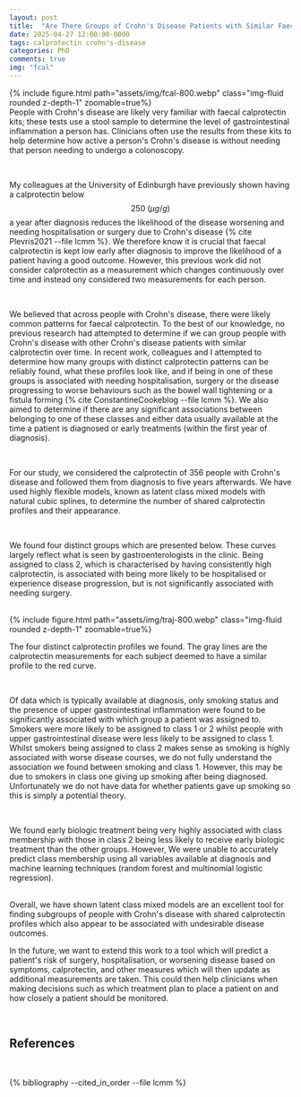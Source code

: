 ```yaml
---
layout: post
title:  "Are There Groups of Crohn's Disease Patients with Similar Faecal Calprotectin Over Time?"
date: 2025-04-27 12:00:00-0000
tags: calprotectin crohn's-disease
categories: PhD
comments: true
img: "fcal"
---
```


{% include figure.html path="assets/img/fcal-800.webp" class="img-fluid rounded z-depth-1" zoomable=true%}
<br>
People with Crohn's disease are likely very familiar with faecal calprotectin
kits; these tests use a stool sample to determine the level of gastrointestinal
inflammation a person has. Clinicians often use the
results from these kits to help determine how active a person's Crohn's disease
is without needing that person needing to undergo a colonoscopy. 

<br>

My colleagues at the University of Edinburgh have previously shown having a
calprotectin below $$250 \; (\mu g/g)$$ a year after diagnosis reduces the
likelihood of the disease worsening and needing hospitalisation or surgery due
to Crohn's disease {% cite Plevris2021 --file lcmm %}. We therefore know it is crucial that faecal calprotectin is
kept low early after diagnosis to improve the likelihood of a patient having a
good outcome. However, this previous work did not consider calprotectin as a
measurement which changes continuously over time and instead ony considered two
measurements for each person. 

<br>

We believed that across people with Crohn's disease, there were likely common patterns
for faecal calprotectin. To the best of our knowledge, no previous research had
attempted to determine if we can group people with Crohn's disease with other
Crohn's disease patients with similar calprotectin over time. In recent work, 
colleagues and I attempted to determine how many groups with distinct
calprotectin patterns can be reliably found, what these profiles look like, and
if being in one of these groups is associated with needing hospitalisation,
surgery or the disease progressing to worse behaviours such as the bowel wall
tightening or a fistula forming {% cite ConstantineCookeblog --file lcmm %}. We also aimed to determine if there are any significant associations between
belonging to one of these classes and either data usually available at the time
a patient is diagnosed or early treatments (within the first year of
diagnosis). 

<br>

For our study, we considered the calprotectin of 356 people with Crohn's disease
and followed them from diagnosis to five years afterwards. We have used highly
flexible models, known as latent class mixed models with natural cubic splines,
to determine the number of shared calprotectin profiles and their appearance.

<br>

We found four distinct groups which are presented below. These curves largely
reflect what is seen by gastroenterologists in the clinic. Being assigned to
class 2, which is characterised by having consistently high calprotectin, is
associated with being more likely to be hospitalised or experience disease
progression, but is not significantly associated with needing surgery. <br><br>

{% include figure.html path="assets/img/traj-800.webp" class="img-fluid rounded z-depth-1" zoomable=true%}
<br>
<p class = "text-sm text-gray-400">
    The four distinct calprotectin profiles we found. The gray lines are the
    calprotectin measurements for each subject deemed to have a similar profile
    to the red curve. 
</p>
<br>


Of data which is typically available at diagnosis, only smoking status and the presence
of upper gastrointestinal inflammation were found to be significantly associated
with which group a patient was assigned to. Smokers were more likely to
be assigned to class 1 or 2  whilst people with upper gastrointestinal disease
were less likely to be assigned to class 1. Whilst smokers being assigned to
class 2 makes sense as smoking is highly associated with worse disease courses,
we do not fully understand the association we found between smoking and class 1.
However, this may be due to smokers in class one giving up smoking after being
diagnosed. Unfortunately we do not have data for whether patients gave up
smoking so this is simply a potential theory. 

<br>

We found early biologic treatment being very highly associated with class
membership with those in class 2 being less likely to receive early biologic
treatment than the other groups. However, We were unable to accurately predict
class membership using all variables available at diagnosis and machine learning
techniques (random forest and multinomial logistic regression). <br><br>

Overall, we have shown latent class mixed models are an excellent tool for
finding subgroups of people with Crohn's disease with shared calprotectin
profiles which also appear to be associated with 
undesirable disease outcomes.

In the future, we want to extend this work to a tool which will predict a
patient's risk of surgery, hospitalisation, or worsening disease based on
symptoms, calprotectin, and other measures which will then  update as additional
measurements are taken. This could then help clinicians when making decisions
such as which treatment plan to place a patient on and how closely a patient
should be monitored. 

<br>

References
----------

<br>

{% bibliography --cited_in_order --file lcmm %}